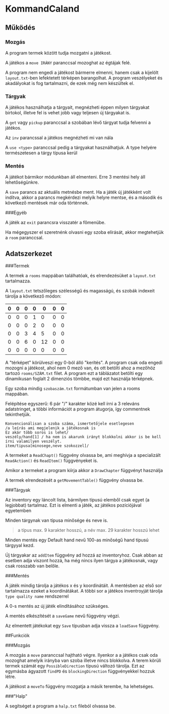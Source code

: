 ﻿# KommandCaland


## Működés

### Mozgás
A program  termek között tudja mozgatni a játékost. 

A játékos a `move IRÁNY` paranccsal mozoghat az égtájak felé.
 
A program nem engedi a játékost bármerre elmenni, hanem csak a kijelölt `layout.txt`-ben lefektetett térképen barangolhat. A program veszélyeket és akadályokat is fog tartalmazni, de ezek még nem készültek el.

### Tárgyak
A játékos használhatja a tárgyait, megnézheti éppen milyen tárgyakat birtokol, illetve fel is vehet jobb vagy teljesen új tárgyakat is.

A `get` vagy `pickup` paranccsal a szobában lévő tárgyat tudja felvenni a játékos.

Az `inv` parancssal a játékos megnézheti mi van nála

A `use <type>` paranccsal pedig a tárgyakat használhatjuk. A type helyére természetesen a tárgy típusa kerül

### Mentés

A játékot bármikor módunkban áll elmenteni. Erre 3 mentési hely áll lehetőségünkre.

A `save` parancs az aktuális metnésbe ment. Ha a játék új játékként volt indítva, akkor a parancs megkérdezi melyik helyre mentse, és a második és következő mentések már oda történnek.

###Egyéb

A játék az `exit` parancsra visszatér a főmenübe.

Ha mégegyszer el szeretnénk olvasni egy szoba elírását, akkor megtehetjük a `room` paranccsal. 


## Adatszerkezet

###Termek

A termek a `rooms` mappában találhatóak, és elrendezésüket a `layout.txt` tartalmazza.

A `layout.txt` tetszőleges szélességű és magasságú, és szobák indexeit tárolja a következő módon:

  

| 0 | 0 | 0 | 0 | 0 | 0 | 0 |
| --- | --- | --- | --- | --- | --- | --- |
| 0 | 0 | 0 | 1 | 0 | 0 | 0 |
| 0 | 0 | 0 | 2 | 0 | 0 | 0 |
| 0 | 0 | 3 | 4 | 5 | 0 | 0 |
| 0 | 0 | 6 | 0 | 12 | 0 | 0 |
| 0 | 0 | 0 | 0 | 0 | 0 | 0 |

  

A "térképet" körülveszi egy 0-ból álló "kerítés". A program csak oda engedi mozogni a játékost, ahol nem 0 mező van, és ott betölti ahoz a mezőhöz tartozó `rooms/SZÁM.txt` filet.
A program ezt a táblázatot betölti egy dinamikusan foglalt 2 dimenziós tömbbe, majd ezt használja térképnek.

Egy szoba mindig `szobaszám.txt` formátumban van jelen a rooms mappában.
 
Felépítése egyszerű: 6 pár "/" karakter közé kell írni a 3 releváns adatstringet, a többi információt a program átugorja, így commentnek tekinthetjük.

```
Konvencionálisan a szoba száma, ismertetőjele esetlegesen
/a leírás ami megjelenik a játékosnak is
Ez akár több soros is lehet/
veszély/hand[1] / ha nem is akarunk irányt blokkolni akkor is be kell írni valamilyen veszélyt.
item/tipusa[minosege,neve szokozzel]/
```
A termeket a `ReadChapt()` függvény olvassa be, ami meghívja a specializált `ReadAction()` és `ReadItem()` függvényeket is.

Amikor a termeket a program kiírja akkor a `DrawChapter` függvényt használja

A termek elrendezését a `getMovementTable()` függvény olvassa be.

###Tárgyak

Az inventory egy láncolt lista, bármilyen típusú elemből csak egyet (a legjobbat) tartalmaz. Ezt is elmenti a játék, az játékos pozíciójával egyetemben

Minden tárgynak van típusa minősége és neve is.
> a típus max. 9 karakter hosszú, a név max. 29 karakter hosszú lehet

Minden mentés egy Default hand nevű 100-as minőségű hand típusú tárgyyal kezd.

Új tárgyakar az `addItem` függvény ad hozzá az inventoryhoz. Csak abban az esetben adja viszont hozzá, ha még nincs ilyen 
tárgya a játékosnak, vagy csak rosszabb van belőle.

###Mentés

A játék mindig tárolja a játékos x és y koordinátáit. A mentésben az első sor tartalmazza ezeket a koordinátákat.
A többi sor a játékos inventroyját tárolja `type quality name` rendszerrel 

A 0-s mentés az új játék elindításához szükséges.

A mentés elkészítését a `saveGame` nevű függvény végzi.

Az elmentett játékokat egy `Save` típusban adja vissza a `loadSave` függvény.   

##Funkciók

###Mozgás

A mozgás a `move` paranccsal hajtható végre. Ilyenkor a a játékos csak oda mozoghat amelyik irányba van szoba illetve 
nincs blokkolva. A terem körüli termek számát egy `PossibleDirection` típusú változó tárolja. Ezt az egymásba ágyazott 
`findPD` és `blockingDirection` függvényekkel hozzuk létre.

A játékost a `moveTo` függvény mozgatja a másik terembe, ha lehetséges.

###"Halp"

A segítséget a program a `halp.txt` fileból olvassa be.